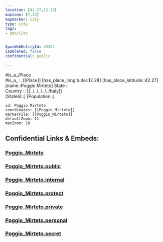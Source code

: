 ```yaml
---
location: [42.27,12.28] 
mapzoom: [7,12] 
mapmarker: city 
type: City
tags:
- geo/City


SpocWebEntityId: 33424
isDeleted: false
confidential: public

---
```

#is_a_/Place  
#is_a_ :: [[Place]] 
[has_place_longitude::12.28] 
[has_place_latitude::42.27] 
[name::Poggio Mirteto] 
State ::  
Country :: [[../../../../../Italy]]  
[StateId::] 
[Population::] 



```leaflet
id: Poggio Mirteto
coordinates: [[Poggio_Mirteto]] 
markerFile: [[Poggio_Mirteto]] 
defaultZoom: 11 
maxZoom: 18
```


## Confidential Links & Embeds: 

### [Poggio_Mirteto](/_Standards/Earth/Continent/Europe/Europe~South/Italy/regions~Italy/Lazio/Viterbo.Province/City/Poggio_Mirteto.md) 

### [Poggio_Mirteto.public](/_public/Earth/Continent/Europe/Europe~South/Italy/regions~Italy/Lazio/Viterbo.Province/City/Poggio_Mirteto.public.md) 

### [Poggio_Mirteto.internal](/_internal/Earth/Continent/Europe/Europe~South/Italy/regions~Italy/Lazio/Viterbo.Province/City/Poggio_Mirteto.internal.md) 

### [Poggio_Mirteto.protect](/_protect/Earth/Continent/Europe/Europe~South/Italy/regions~Italy/Lazio/Viterbo.Province/City/Poggio_Mirteto.protect.md) 

### [Poggio_Mirteto.private](/_private/Earth/Continent/Europe/Europe~South/Italy/regions~Italy/Lazio/Viterbo.Province/City/Poggio_Mirteto.private.md) 

### [Poggio_Mirteto.personal](/_personal/Earth/Continent/Europe/Europe~South/Italy/regions~Italy/Lazio/Viterbo.Province/City/Poggio_Mirteto.personal.md) 

### [Poggio_Mirteto.secret](/_secret/Earth/Continent/Europe/Europe~South/Italy/regions~Italy/Lazio/Viterbo.Province/City/Poggio_Mirteto.secret.md)

